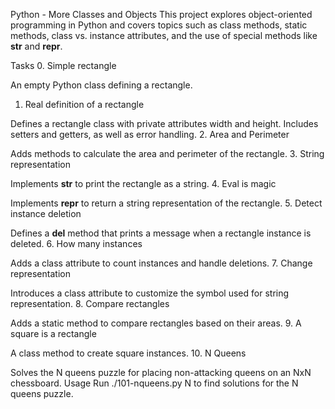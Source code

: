 Python - More Classes and Objects
This project explores object-oriented programming in Python and covers topics such as class methods, static methods, class vs. instance attributes, and the use of special methods like __str__ and __repr__.

Tasks
0. Simple rectangle

An empty Python class defining a rectangle.
1. Real definition of a rectangle

Defines a rectangle class with private attributes width and height. Includes setters and getters, as well as error handling.
2. Area and Perimeter

Adds methods to calculate the area and perimeter of the rectangle.
3. String representation

Implements __str__ to print the rectangle as a string.
4. Eval is magic

Implements __repr__ to return a string representation of the rectangle.
5. Detect instance deletion

Defines a __del__ method that prints a message when a rectangle instance is deleted.
6. How many instances

Adds a class attribute to count instances and handle deletions.
7. Change representation

Introduces a class attribute to customize the symbol used for string representation.
8. Compare rectangles

Adds a static method to compare rectangles based on their areas.
9. A square is a rectangle

A class method to create square instances.
10. N Queens

Solves the N queens puzzle for placing non-attacking queens on an NxN chessboard.
Usage
Run ./101-nqueens.py N to find solutions for the N queens puzzle.
